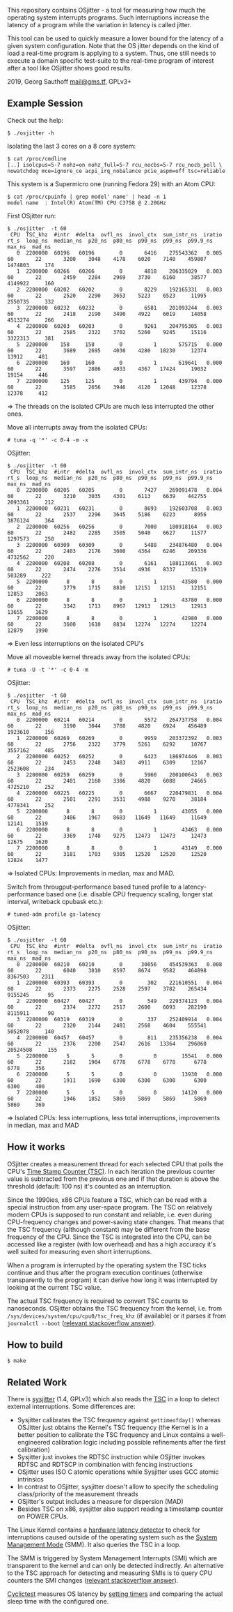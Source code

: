This repository contains OSjitter - a tool for measuring how much
the operating system interrupts programs. Such interruptions
increase the latency of a program while the variation in latency
is called jitter.

This tool can be used to quickly measure a lower bound for the
latency of a given system configuration. Note that the OS jitter
depends on the kind of load a real-time program is applying to a
system. Thus, one still needs to execute a domain specific
test-suite to the real-time program of interest after a tool like
OSjitter shows good results.


2019, Georg Sauthoff <mail@gms.tf>, GPLv3+

## Example Session

Check out the help:

    $ ./osjitter -h

Isolating the last 3 cores on a 8 core system:

    $ cat /proc/cmdline
    [..] isolcpus=5-7 nohz=on nohz_full=5-7 rcu_nocbs=5-7 rcu_nocb_poll \
    nowatchdog mce=ignore_ce acpi_irq_nobalance pcie_aspm=off tsc=reliable

This system is a Supermicro one (running Fedora 29) with an Atom CPU:

    $ cat /proc/cpuinfo | grep model' name' | head -n 1
    model name	: Intel(R) Atom(TM) CPU C3758 @ 2.20GHz

First OSjitter run:

    $ ./osjitter  -t 60
     CPU  TSC_khz  #intr  #delta  ovfl_ns  invol_ctx  sum_intr_ns  iratio  rt_s  loop_ns  median_ns  p20_ns  p80_ns  p90_ns  p99_ns  p99.9_ns   max_ns  mad_ns
       0  2200000  60196   60196        0       6416    275543362   0.005    60       22       3200    3048    4178    6020    7140    459807  1474803     174
       1  2200000  60266   60266        0       4818    206335029   0.003    60       22       2459    2284    2969    3730    6160     38577  4149922     160
       2  2200000  60202   60202        0       8229    192165331   0.003    60       22       2520    2290    3653    5223    6523     11995  2550735     332
       3  2200000  60232   60232        0       6581    201093244   0.003    60       22       2418    2190    3490    4922    6019     14058  4513274     266
       4  2200000  60203   60203        0       9261    204795305   0.003    60       22       2585    2322    3702    5260    9245     15116  3322313     381
       5  2200000    158     158        0          1       575715   0.000    60       22       3689    2695    4030    4280   10230     12374    13912     481
       6  2200000    160     160        0          1       619641   0.000    60       22       3597    2886    4033    4367   17424     19032    19154     446
       7  2200000    125     125        0          1       439794   0.000    60       22       3585    2656    3946    4120   12048     12378    12378     412

=> The threads on the isolated CPUs are much less interrupted the
other ones.

Move all interrupts away from the isolated CPUs:

    # tuna -q '*' -c 0-4 -m -x

OSjitter:

    $ ./osjitter  -t 60
     CPU  TSC_khz  #intr  #delta  ovfl_ns  invol_ctx  sum_intr_ns  iratio  rt_s  loop_ns  median_ns  p20_ns  p80_ns  p90_ns  p99_ns  p99.9_ns   max_ns  mad_ns
       0  2200000  60205   60205        0       7427    269091478   0.004    60       22       3210    3035    4301    6113    6639    442755  2093361     212
       1  2200000  60231   60231        0       8693    192603708   0.003    60       22       2537    2296    3645    5186    6223      8956  3876124     364
       2  2200000  60256   60256        0       7000    180918164   0.003    60       22       2482    2285    3505    5040    6627     11577  1297573     250
       3  2200000  60309   60309        0       5488    234876480   0.004    60       22       2403    2176    3080    4364    6246    209336  4732562     220
       4  2200000  60208   60208        0       6161    188113661   0.003    60       22       2474    2276    3514    4936    8337     15319   503289     222
       5  2200000      8       8        0          1        43580   0.000    60       22       3779    1715    8810   12151   12151     12151    12853    2063
       6  2200000      8       8        0          1        43780   0.000    60       22       3342    1713    8967   12913   12913     12913    13655    1629
       7  2200000      8       8        0          1        42980   0.000    60       22       3600    1610    8834   12274   12274     12274    12879    1990


=> Even less interruptions on the isolated CPU's

Move all moveable kernel threads away from the isolated CPUs:

    # tuna -U -t '*' -c 0-4 -m

OSjitter:

    $ ./osjitter  -t 60
     CPU  TSC_khz  #intr  #delta  ovfl_ns  invol_ctx  sum_intr_ns  iratio  rt_s  loop_ns  median_ns  p20_ns  p80_ns  p90_ns  p99_ns  p99.9_ns   max_ns  mad_ns
       0  2200000  60214   60214        0       5572    264737758   0.004    60       22       3190    3044    3788    4820    6924    456489  1923610     156
       1  2200000  60269   60269        0       9959    203372392   0.003    60       22       2756    2322    3779    5261    6292     10767  3557162     485
       2  2200000  60252   60252        0       6423    186974446   0.003    60       22       2453    2248    3483    4911    6309     12167  2523608     234
       3  2200000  60259   60259        0       5960    200100643   0.003    60       22       2401    2160    3386    4820    6088     24665  4725210     252
       4  2200000  60225   60225        0       6667    220479831   0.004    60       22       2501    2291    3531    4988    9270     38184  4778341     252
       5  2200000      8       8        0          1        43055   0.000    60       22       3486    1967    8683   11649   11649     11649    12141    1519
       6  2200000      8       8        0          1        43463   0.000    60       22       3369    1748    9275   12473   12473     12473    12675    1620
       7  2200000      8       8        0          1        43149   0.000    60       22       3181    1703    9305   12520   12520     12520    12824    1477

=> Isolated CPUs: Improvements in median, max and MAD.

Switch from througput-performance based tuned profile to a latency-performance
based one (i.e. disable CPU frequency scaling, longer stat interval, writeback
cpubask etc.):

    # tuned-adm profile gs-latency

OSjitter:

    $ ./osjitter  -t 60
     CPU  TSC_khz  #intr  #delta  ovfl_ns  invol_ctx  sum_intr_ns  iratio  rt_s  loop_ns  median_ns  p20_ns  p80_ns  p90_ns  p99_ns  p99.9_ns   max_ns  mad_ns
       0  2200000  60210   60210        0      30056    454539363   0.008    60       22       6040    3810    8597    8674    9582    464898  8367503    2311
       1  2200000  60393   60393        0        302    221610551   0.004    60       22       2373    2275    2528    2597    3782    265434  9155245      95
       2  2200000  60427   60427        0        549    229374123   0.004    60       22       2374    2272    2517    2600    6093    282190  8115911      90
       3  2200000  60319   60319        0        337    252409914   0.004    60       22       2320    2144    2481    2568    4604    555541  5052078     140
       4  2200000  60457   60457        0        811    235356238   0.004    60       22       2376    2200    2547    2616   13364    296060 20524508     155
       5  2200000      5       5        0          0        15541   0.000    60       22       2182    1904    6778    6778    6778      6778     6778     356
       6  2200000      5       5        0          0        13930   0.000    60       22       1911    1690    6300    6300    6300      6300     6300     400
       7  2200000      5       5        0          0        14120   0.000    60       22       1946    1852    5869    5869    5869      5869     5869     369

=> Isolated CPUs: less interruptions, less total interruptions, improvements in median, max and MAD

## How it works

OSjitter creates a measurement thread for each selected CPU that
polls the CPU's [Time Stamp Counter (TSC)][tsc]. In each
iteration the previous counter value is subtracted from the
previous one and if that duration is above the threshold
(default: 100 ns) it's counted as an interruption.

Since the 1990ies, x86 CPUs feature a TSC, which can be read with
a special instruction from any user-space program. The TSC on
relatively modern CPUs is supposed to run constant and reliable,
i.e. even during CPU-frequency changes and power-saving state
changes. That means that the TSC frequency (although constant)
may be different from the base frequency of the CPU. Since the
TSC is integrated into the CPU, can be accessed like a register
(with low overhead) and has a high accuracy it's well suited for
measuring even short interruptions.

When a program is interrupted by the operating system the TSC
ticks continue and thus after the program execution continues
(otherwise transparently to the program) it can derive how long
it was interrupted by looking at the current TSC value.

The actual TSC frequency is required to convert TSC counts to
nanoseconds. OSjitter obtains the TSC frequency from the kernel,
i.e. from `/sys/devices/system/cpu/cpu0/tsc_freq_khz` (if
available) or it parses it from `journalctl --boot` ([relevant
stackoverflow answer][2]).

## How to build

    $ make

## Related Work

There is [sysjitter][sj] (1.4, GPLv3) which also reads the [TSC][tsc] in
a loop to detect external interruptions. Some differences are:

- Sysjitter calibrates the TSC frequency against `gettimeofday()`
  whereas OSJitter just obtains the Kernel's TSC frequency
  (the Kernel is in a better position to calibrate the TSC
  frequency and Linux contains a well-engineered calibration
  logic including possible refinements after the first
  calibration)
- Sysjitter just invokes the RDTSC instruction while OSjitter
  invokes RDTSC and RDTSCP in combination with fencing
  instructions
- OSjitter uses ISO C atomic operations while Sysjitter uses GCC
  atomic intrinsics
- In contrast to OSjitter, sysjitter doesn't allow to specify the
  scheduling class/priority of the measurement threads
- OSjitter's output includes a measure for dispersion (MAD)
- Besides TSC on x86, sysjitter also support reading a timestamp
  counter on POWER CPUs.

The Linux Kernel contains a [hardware latency detector][hwl] to
check for interruptions caused outside of the operating system
such as the [System Management Mode][smm] (SMM). It also queries
the TSC in a loop.

The SMM is triggered by System Management Interrupts (SMI)
which are transparent to the kernel and can only be detected
indirectly. An alternative to the TSC approach for detecting and
measuring SMIs is to query CPU counters the SMI changes
([relevant stackoverflow answer][1]).

[Cyclictest][cyc] measures OS latency by [setting
timers][cyc2] and comparing the actual sleep time with the
configured one.


[sj]: https://www.openonload.org/download.html
[hwl]: https://www.kernel.org/doc/html/latest/trace/hwlat_detector.html
[smm]: https://en.wikipedia.org/wiki/System_Management_Mode
[1]: https://stackoverflow.com/a/57961772/427158
[tsc]: https://en.wikipedia.org/wiki/Time_Stamp_Counter
[cyc]: https://git.kernel.org/pub/scm/linux/kernel/git/clrkwllms/rt-tests.git
[cyc2]: http://people.redhat.com/williams/latency-howto/rt-latency-howto.txt
[2]: https://stackoverflow.com/a/57835630/427158
